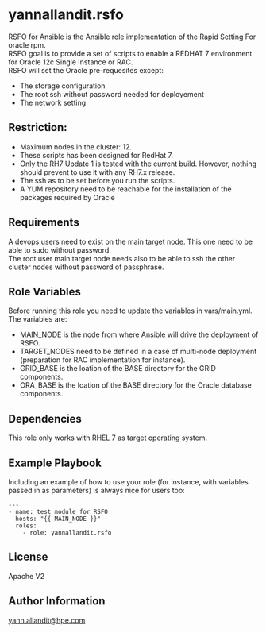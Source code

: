 yannallandit.rsfo
=================

RSFO for Ansible is the Ansible role implementation of the Rapid Setting For oracle rpm.  
RSFO goal is to provide a set of scripts to enable a REDHAT 7 environment for Oracle 12c Single Instance or RAC.  
RSFO will set the Oracle pre-requesites except:
- The storage configuration
- The root ssh without password needed for deployement
- The network setting

Restriction:
------------

- Maximum nodes in the cluster: 12.
- These scripts has been designed for RedHat 7.
- Only the RH7 Update 1 is tested with the current build. However, nothing should prevent to use it with any RH7.x release.
- The ssh as to be set before you run the scripts.
- A YUM repository need to be reachable for the installation of the packages required by Oracle



Requirements
------------

A devops:users need to exist on the main target node. This one need to be able to sudo without password.  
The root user main target node needs also to be able to ssh the other cluster nodes without password of passphrase.

Role Variables
--------------

Before running this role you need to update the variables in vars/main.yml.  
The variables are:
- MAIN_NODE is the node from where Ansible will drive the deployment of RSFO.
- TARGET_NODES need to be defined in a case of multi-node deployment (preparation for RAC implementation for instance).
- GRID_BASE is the loation of the BASE directory for the GRID components.
- ORA_BASE is the loation of the BASE directory for the Oracle database components.

Dependencies
------------

This role only works with RHEL 7 as target operating system.

Example Playbook
----------------

Including an example of how to use your role (for instance, with variables passed in as parameters) is always nice for users too:  

   `---`  
   `- name: test module for RSFO`  
     `  hosts: "{{ MAIN_NODE }}"`  
     `  roles:`  
     `    - role: yannallandit.rsfo`  

License
-------

Apache V2

Author Information
------------------

yann.allandit@hpe.com
